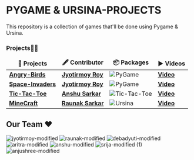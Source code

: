 # PYGAME & URSINA-PROJECTS

This repository is a collection of games that'll be done using Pygame & Ursina.


<h3>Projects🔺👑</h3>
<table>
  <thead align="center">
    <tr border: none;>
      <td><b>🎁 Projects</b></td>
      <td><b>🖋 Contributor</b></td>
      <td><b>📦 Packages</b></td>
      <td><b>▶️ Videos</b></td>
    </tr>
  </thead>
  <tbody>
  <tr>
      <td><a href="https://github.com/ItsRoy69/PYGAME-PROJECTS/tree/main/Angry-Birds"><b>Angry-Birds</b></a></td>
      <td><a href="https://github.com/ItsRoy69"/><b>Jyotirmoy Roy</b></a></td>
      <td><img alt="PyGame" src="https://img.shields.io/badge/PyGame%20-%2314354C.svg?logo=python&logoColor=white"></a></td>
      <td><a href="https://github.com/ItsRoy69/PYGAME-PROJECTS/blob/main/Angry-Birds/Video/ANGRY%20BIRDS.mp4"/><b>Video</b></a></td>
  </tr>
  <tr>
      <td><a href="https://github.com/ItsRoy69/PYGAME-PROJECTS/tree/main/Space-Invaders"><b>Space-Invaders</b></a></td>
      <td><a href="https://github.com/ItsRoy69"/><b>Jyotirmoy Roy</b></a></td>
      <td><img alt="PyGame" src="https://img.shields.io/badge/PyGame%20-%2314354C.svg?logo=python&logoColor=white"></a></td>
      <td><a href="https://github.com/ItsRoy69/PYGAME-PROJECTS/blob/main/"/><b>Video</b></a></td>
  </tr>
  <tr>
      <td><a href=""><b>Tic-Tac-Toe</b></a></td>
      <td><a href="https://github.com/AnshuSarkarANX"/><b>Anshu Sarkar</b></a></td>
      <td><img alt="Tic-Tac-Toe" src="https://img.shields.io/badge/PyGame%20-%2314354C.svg?logo=python&logoColor=white"></a></td>
      <td><a href="https://github.com/ItsRoy69/PYGAME-PROJECTS/blob/main/"/><b>Video</b></a></td>
  </tr>
  <tr>
      <td><a href=""><b>MineCraft</b></a></td>
      <td><a href=""/><b>Raunak Sarkar</b></a></td>
      <td><img alt="Ursina" alt="Ursina" src="https://img.shields.io/badge/Ursina%20-blue.svg?logo=python&logoColor=white"></a></td>
      <td><a href="https://github.com/ItsRoy69/PYGAME-PROJECTS/blob/main/"/><b>Video</b></a></td>
  </tr>
  
 
 
  </tbody>	 
</table>


## Our Team ♥

![jyotirmoy-modified](https://user-images.githubusercontent.com/72851613/139521878-4fd74fae-1679-4a02-91e0-f8614a26b9bd.png)
![raunak-modified](https://user-images.githubusercontent.com/78967360/140938948-dec0b76c-95ad-4dfc-8310-2612d23c1b8a.png)
![debadyuti-modified](https://user-images.githubusercontent.com/72851613/139521879-ab7b12c6-57b8-4499-a31f-308ae54dcd77.png)
![aritra-modified]() 
![anshu-modified]()
![srija-modified (1)](https://user-images.githubusercontent.com/78967360/140262879-6caf566f-1202-49c5-b05f-d20abb5775c6.png)
![anjushree-modified](https://user-images.githubusercontent.com/78967360/140939220-0d025b33-bfeb-4a3c-8e7f-18e7fc32fb95.png)

